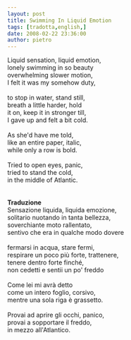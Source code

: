```yaml
---
layout: post
title: Swimming In Liquid Emotion
tags: [tradotta,english,]
date: 2008-02-22 23:36:00
author: pietro
---
```

Liquid sensation, liquid emotion,<br/>lonely swimming in so beauty<br/>overwhelming slower motion,<br/>I felt it was my somehow duty,<br/><br/>to stop in water, stand still,<br/>breath a little harder, hold<br/>it on, keep it in stronger till,<br/>I gave up and felt a bit cold.<br/><br/>As she'd have me told,<br/>like an entire paper, italic,<br/>while only a row is bold.<br/><br/>Tried to open eyes, panic,<br/>tried to stand the cold,<br/>in the middle of Atlantic.<br/><br/><br/><span style="font-weight: bold">Traduzione</span><br/>Sensazione liquida, liquida emozione,<br/>solitario nuotando in tanta bellezza,<br/>soverchiante moto rallentato,<br/>sentivo che era in qualche modo dovere<br/><br/>fermarsi in acqua, stare fermi,<br/>respirare un poco più forte, trattenere,<br/>tenere dentro forte finché,<br/>non cedetti e sentii un po' freddo<br/><br/>Come lei mi avrà detto<br/>come un intero foglio, corsivo,<br/>mentre una sola riga è grassetto.<br/><br/>Provai ad aprire gli occhi, panico,<br/>provai a sopportare il freddo,<br/>in mezzo all'Atlantico.
